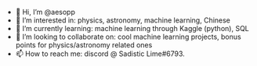 - 👋 Hi, I’m @aesopp
- 👀 I’m interested in: physics, astronomy, machine learning, Chinese
- 🌱 I’m currently learning: machine learning through Kaggle (python), SQL
- 💞️ I’m looking to collaborate on: cool machine learning projects, bonus points for physics/astronomy related ones
- 📫 How to reach me: discord @ Sadistic Lime#6793.

<!---
aesopp/aesopp is a ✨ special ✨ repository because its `README.md` (this file) appears on your GitHub profile.
You can click the Preview link to take a look at your changes.
--->
